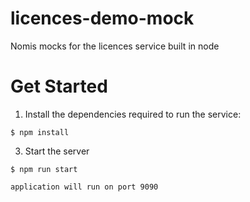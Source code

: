 # licences-demo-mock
Nomis mocks for the licences service built in node

# Get Started

1. Install the dependencies required to run the service:

  ```
  $ npm install
  ```  

3. Start the server

  ```   
  $ npm run start
  
  application will run on port 9090
  
  ```   
